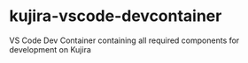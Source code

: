 # kujira-vscode-devcontainer
VS Code Dev Container containing all required components for development on Kujira
